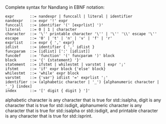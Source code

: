 Complete syntax for Nandlang in EBNF notation:

```EBNF
expr       ::= nandexpr | funccall | literal | identifier
nandexpr   ::= expr '!' expr
funccall   ::= identifier '(' [exprlist] ')'
literal    ::= 0 | 1 | character
character  ::= '\'' printable character '\'' | '\'' '\\' escape '\''
escape     ::= '0' | 't' | 'n' | 'v' | 'f' | 'r'
exprlist   ::= expr { ',' expr}
idlist     ::= identifier { ',' idlist }
funcparam  ::= [idlist] [':' [idlist]]
funcdef    ::= 'function' '(' funcparam ')' block
block      ::= '{' {statement} '}'
statement  ::= ifstmt | whilestmt | varstmt | expr ';'
ifstmt     ::= 'if' expr block {'else' block}
whilestmt  ::= 'while' expr block
varstmt    ::= {'var'} idlist '=' exprlist ';'
identifier ::= (alphabetic character | '_') {alphanumeric character | '_'} [index]
index      ::= '[' digit { digit } ']'
```

alphabetic character is any character that is true for std::isalpha, digit is
any character that is true for std::isdigit, alphanumeric character is any
character that is true for std::isalpha or std::isdigit, and printable
character is any character that is true for std::isprint.
